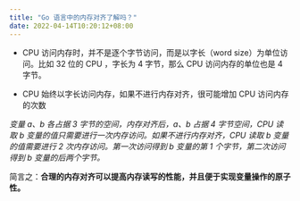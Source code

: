 ```yaml
---
title: "Go 语言中的内存对齐了解吗？"
date: 2022-04-14T10:20:12+08:00
---
```


* CPU 访问内存时，并不是逐个字节访问，而是以字长（word size）为单位访问。比如 32 位的 CPU ，字长为 4 字节，那么 CPU 访问内存的单位也是 4 字节。

* CPU 始终以字长访问内存，如果不进行内存对齐，很可能增加 CPU 访问内存的次数

*变量 a、b 各占据 3 字节的空间，内存对齐后，a、b 占据 4 字节空间，CPU 读取 b 变量的值只需要进行一次内存访问。如果不进行内存对齐，CPU 读取 b 变量的值需要进行 2 次内存访问。第一次访问得到 b 变量的第 1 个字节，第二次访问得到 b 变量的后两个字节。*

简言之：**合理的内存对齐可以提高内存读写的性能，并且便于实现变量操作的原子性。**
